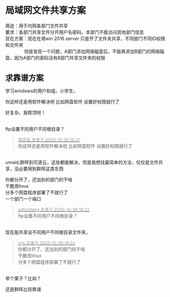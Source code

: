 # 局域网文件共享方案


用途：用于内网各部门文件共享<br />
要求：各部门共享文件分开用户名密码，本部门不能访问其他部门信息<br />
现在方案：现在在用win 2016 server 只是开了文件夹共享，不同部门不同ID权限和文件夹<br />
&nbsp; &nbsp;&nbsp; &nbsp;&nbsp; &nbsp;&nbsp; &nbsp;&nbsp; &nbsp;但是发现一个问题，A部门添加网络磁盘后，不能再添加B部门的网络磁盘，因为A部门的密码没有B部门共享文件夹的权限<br />
<br />
<br />
<strong><font size="5">求靠谱方案</font></strong>

学习windows的用户和组，小学生，

你这样还是用软件解决吧 比如网盘软件 设置好权限就行了 

好复杂，我帮顶吧！<br />
<br />
<img src="static/image/smiley/default/sad.gif" smilieid="2" border="0" alt="" /><img src="static/image/smiley/default/sad.gif" smilieid="2" border="0" alt="" /><img src="static/image/smiley/default/sad.gif" smilieid="2" border="0" alt="" />

ftp设置不同用户不同根目录？<img id="aimg_qTtgA" onclick="zoom(this, this.src, 0, 0, 0)" class="zoom" src="https://cdn.jsdelivr.net/gh/hishis/forum-master/public/images/patch.gif" onmouseover="img_onmouseoverfunc(this)" onload="thumbImg(this)" border="0" alt="" />

<div class="quote"><blockquote><font size="2"><a href="https://www.hostloc.com/forum.php?mod=redirect&amp;goto=findpost&amp;pid=9375808&amp;ptid=760293" target="_blank"><font color="#999999">周润发 发表于 2020-10-30 16:21</font></a></font><br />
你这样还是用软件解决吧 比如网盘软件 设置好权限就行了</blockquote></div><br />
unraid,群晖到可道云，这些都能解决，但是我想找最简单的方法，仅仅是文件共享，没必要用到群晖这类东西

你都分开了，还加别的部门的干啥<br />
干脆改linux<br />
分多个网盘程序部署了不就行了<br />
一个部门一个端口

<div class="quote"><blockquote><font size="2"><a href="https://www.hostloc.com/forum.php?mod=redirect&amp;goto=findpost&amp;pid=9375818&amp;ptid=760293" target="_blank"><font color="#999999">sqliuchang 发表于 2020-10-30 16:22</font></a></font><br />
ftp设置不同用户不同根目录？</blockquote></div><br />
现在是共享设不同用户不同根目录文件夹，

<div class="quote"><blockquote><font size="2"><a href="https://www.hostloc.com/forum.php?mod=redirect&amp;goto=findpost&amp;pid=9375830&amp;ptid=760293" target="_blank"><font color="#999999">zgs 发表于 2020-10-30 16:24</font></a></font><br />
你都分开了，还加别的部门的干啥<br />
干脆改linux<br />
分多个网盘程序部署了不就行了</blockquote></div><br />
举个栗子？比如？

还是群晖比较靠谱
